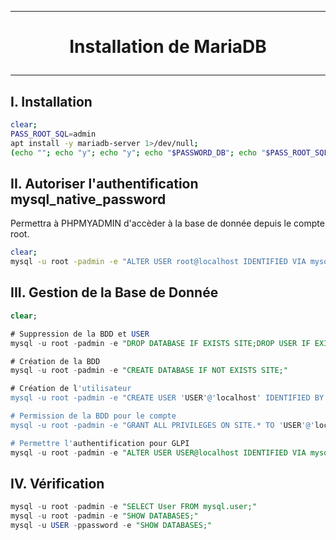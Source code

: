 ------------------------------------------------------------------------------------------------------------------------------------------------------------------------------------
# <p align='center'> Installation de MariaDB </p>

------------------------------------------------------------------------------------------------------------------------------------------------------------------------------------
## I. Installation
```bash
clear;
PASS_ROOT_SQL=admin
apt install -y mariadb-server 1>/dev/null;
(echo ""; echo "y"; echo "y"; echo "$PASSWORD_DB"; echo "$PASS_ROOT_SQL"; echo "y"; echo "y"; echo "y"; echo "y") | mysql_secure_installation;
```

## II. Autoriser l'authentification mysql_native_password
Permettra à PHPMYADMIN d'accèder à la base de donnée depuis le compte root.
```bash
clear;
mysql -u root -padmin -e "ALTER USER root@localhost IDENTIFIED VIA mysql_native_password USING PASSWORD('admin');"
```

## III. Gestion de la Base de Donnée
```sql
clear;

# Suppression de la BDD et USER
mysql -u root -padmin -e "DROP DATABASE IF EXISTS SITE;DROP USER IF EXISTS 'USER'@'localhost';"

# Création de la BDD
mysql -u root -padmin -e "CREATE DATABASE IF NOT EXISTS SITE;"

# Création de l'utilisateur
mysql -u root -padmin -e "CREATE USER 'USER'@'localhost' IDENTIFIED BY 'password';"

# Permission de la BDD pour le compte
mysql -u root -padmin -e "GRANT ALL PRIVILEGES ON SITE.* TO 'USER'@'localhost';"

# Permettre l'authentification pour GLPI
mysql -u root -padmin -e "ALTER USER USER@localhost IDENTIFIED VIA mysql_native_password USING PASSWORD('password');"
```


## IV. Vérification
```sql
mysql -u root -padmin -e "SELECT User FROM mysql.user;"
mysql -u root -padmin -e "SHOW DATABASES;"
mysql -u USER -ppassword -e "SHOW DATABASES;"
```
